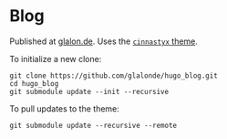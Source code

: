 # Blog

Published at [glalon.de](https://glalon.de). Uses the [`cinnastyx` theme](https://github.com/glalonde/cinnastyx).

To initialize a new clone:
```
git clone https://github.com/glalonde/hugo_blog.git
cd hugo_blog
git submodule update --init --recursive
```

To pull updates to the theme:
```
git submodule update --recursive --remote

```
